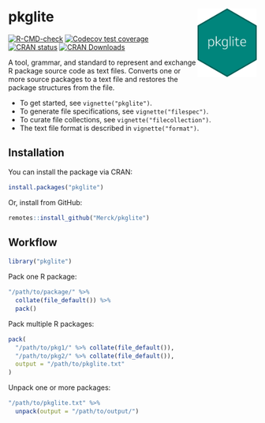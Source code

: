 # pkglite <img src="man/figures/logo.png" align="right" width="120" />

<!-- badges: start -->
[![R-CMD-check](https://github.com/Merck/pkglite/workflows/R-CMD-check/badge.svg)](https://github.com/Merck/pkglite/actions)
[![Codecov test coverage](https://codecov.io/gh/Merck/pkglite/branch/master/graph/badge.svg)](https://codecov.io/gh/Merck/pkglite?branch=master)
[![CRAN status](https://www.r-pkg.org/badges/version/pkglite)](https://CRAN.R-project.org/package=pkglite)
[![CRAN Downloads](https://cranlogs.r-pkg.org/badges/pkglite)](https://CRAN.R-project.org/package=pkglite)
<!-- badges: end -->

A tool, grammar, and standard to represent and exchange
R package source code as text files. Converts one or more source
packages to a text file and restores the package structures from the file.

- To get started, see `vignette("pkglite")`.
- To generate file specifications, see `vignette("filespec")`.
- To curate file collections, see `vignette("filecollection")`.
- The text file format is described in `vignette("format")`.

## Installation

You can install the package via CRAN:

```r
install.packages("pkglite")
```

Or, install from GitHub:

```r
remotes::install_github("Merck/pkglite")
```

## Workflow

```r
library("pkglite")
```

Pack one R package:

```r
"/path/to/package/" %>%
  collate(file_default()) %>%
  pack()
```

Pack multiple R packages:

```r
pack(
  "/path/to/pkg1/" %>% collate(file_default()),
  "/path/to/pkg2/" %>% collate(file_default()),
  output = "/path/to/pkglite.txt"
)
```

Unpack one or more packages:

```r
"/path/to/pkglite.txt" %>%
  unpack(output = "/path/to/output/")
```
